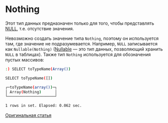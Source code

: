 <a name="special_data_type-nothing"></a>

# Nothing

Этот тип данных предназначен только для того, чтобы представлять [NULL](../../query_language/syntax.md#null-literal), т.е. отсутствие значения.

Невозможно создать значение типа `Nothing`, поэтому он используется там, где значение не подразумевается. Например, `NULL` записывается как `Nullable(Nothing)` ([Nullable](../../data_types/nullable.md#data_type-nullable) — это тип данных, позволяющий хранить `NULL` в таблицах). Также тип `Nothing` используется для обозначения пустых массивов:

```bash
:) SELECT toTypeName(Array())

SELECT toTypeName([])

┌─toTypeName(array())─┐
│ Array(Nothing)      │
└─────────────────────┘

1 rows in set. Elapsed: 0.062 sec.
```

[Оригинальная статья](https://clickhouse.yandex/docs/ru/data_types/special_data_types/nothing/) <!--hide-->
